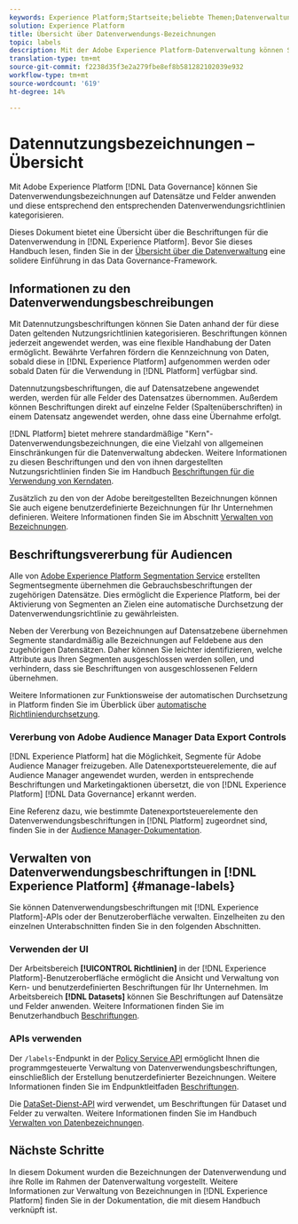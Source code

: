```yaml
---
keywords: Experience Platform;Startseite;beliebte Themen;Datenverwaltung;Datenverwendungsbeschriftung API;Policy-Dienst-API;Datenverwendungsbeschriftungen - Übersicht
solution: Experience Platform
title: Übersicht über Datenverwendungs-Bezeichnungen
topic: labels
description: Mit der Adobe Experience Platform-Datenverwaltung können Sie Datenverwendungsbeschriftungen auf Datensätze und Felder anwenden und diese entsprechend den jeweiligen Datenverwendungsrichtlinien kategorisieren. Dieses Dokument bietet einen Überblick über die Beschriftungen für die Datenverwendung in der Experience Platform.
translation-type: tm+mt
source-git-commit: f2238d35f3e2a279fbe8ef8b581282102039e932
workflow-type: tm+mt
source-wordcount: '619'
ht-degree: 14%

---
```



# Datennutzungsbezeichnungen – Übersicht

Mit Adobe Experience Platform [!DNL Data Governance] können Sie Datenverwendungsbezeichnungen auf Datensätze und Felder anwenden und diese entsprechend den entsprechenden Datenverwendungsrichtlinien kategorisieren.

Dieses Dokument bietet eine Übersicht über die Beschriftungen für die Datenverwendung in [!DNL Experience Platform]. Bevor Sie dieses Handbuch lesen, finden Sie in der [Übersicht über die Datenverwaltung](../home.md) eine solidere Einführung in das Data Governance-Framework.

## Informationen zu den Datenverwendungsbeschreibungen

Mit Datennutzungsbeschriftungen können Sie Daten anhand der für diese Daten geltenden Nutzungsrichtlinien kategorisieren. Beschriftungen können jederzeit angewendet werden, was eine flexible Handhabung der Daten ermöglicht. Bewährte Verfahren fördern die Kennzeichnung von Daten, sobald diese in [!DNL Experience Platform] aufgenommen werden oder sobald Daten für die Verwendung in [!DNL Platform] verfügbar sind.

Datennutzungsbeschriftungen, die auf Datensatzebene angewendet werden, werden für alle Felder des Datensatzes übernommen. Außerdem können Beschriftungen direkt auf einzelne Felder (Spaltenüberschriften) in einem Datensatz angewendet werden, ohne dass eine Übernahme erfolgt.

[!DNL Platform] bietet mehrere standardmäßige &quot;Kern&quot;-Datenverwendungsbezeichnungen, die eine Vielzahl von allgemeinen Einschränkungen für die Datenverwaltung abdecken. Weitere Informationen zu diesen Beschriftungen und den von ihnen dargestellten Nutzungsrichtlinien finden Sie im Handbuch [Beschriftungen für die Verwendung von Kerndaten](reference.md).

Zusätzlich zu den von der Adobe bereitgestellten Bezeichnungen können Sie auch eigene benutzerdefinierte Bezeichnungen für Ihr Unternehmen definieren. Weitere Informationen finden Sie im Abschnitt [Verwalten von Bezeichnungen](#manage-labels).

## Beschriftungsvererbung für Audiencen

Alle von [Adobe Experience Platform Segmentation Service](../../segmentation/home.md) erstellten Segmentsegmente übernehmen die Gebrauchsbeschriftungen der zugehörigen Datensätze. Dies ermöglicht die Experience Platform, bei der Aktivierung von Segmenten an Zielen eine automatische Durchsetzung der Datenverwendungsrichtlinie zu gewährleisten.

Neben der Vererbung von Bezeichnungen auf Datensatzebene übernehmen Segmente standardmäßig alle Bezeichnungen auf Feldebene aus den zugehörigen Datensätzen. Daher können Sie leichter identifizieren, welche Attribute aus Ihren Segmenten ausgeschlossen werden sollen, und verhindern, dass sie Beschriftungen von ausgeschlossenen Feldern übernehmen.

Weitere Informationen zur Funktionsweise der automatischen Durchsetzung in Platform finden Sie im Überblick über [automatische Richtliniendurchsetzung](../enforcement/auto-enforcement.md).

### Vererbung von Adobe Audience Manager Data Export Controls

[!DNL Experience Platform] hat die Möglichkeit, Segmente für Adobe Audience Manager freizugeben. Alle Datenexportsteuerelemente, die auf Audience Manager angewendet wurden, werden in entsprechende Beschriftungen und Marketingaktionen übersetzt, die von [!DNL Experience Platform] [!DNL Data Governance] erkannt werden.

Eine Referenz dazu, wie bestimmte Datenexportsteuerelemente den Datenverwendungsbeschriftungen in [!DNL Platform] zugeordnet sind, finden Sie in der [Audience Manager-Dokumentation](https://experienceleague.adobe.com/docs/audience-manager/user-guide/implementation-integration-guides/integration-experience-platform/aam-aep-audience-sharing.html#aam-data-export-control-in-aep).

## Verwalten von Datenverwendungsbeschriftungen in [!DNL Experience Platform] {#manage-labels}

Sie können Datenverwendungsbeschriftungen mit [!DNL Experience Platform]-APIs oder der Benutzeroberfläche verwalten. Einzelheiten zu den einzelnen Unterabschnitten finden Sie in den folgenden Abschnitten.

### Verwenden der UI

Der Arbeitsbereich **[!UICONTROL Richtlinien]** in der [!DNL Experience Platform]-Benutzeroberfläche ermöglicht die Ansicht und Verwaltung von Kern- und benutzerdefinierten Beschriftungen für Ihr Unternehmen. Im Arbeitsbereich **[!DNL Datasets]** können Sie Beschriftungen auf Datensätze und Felder anwenden. Weitere Informationen finden Sie im Benutzerhandbuch [Beschriftungen](user-guide.md).

### APIs verwenden

Der `/labels`-Endpunkt in der [Policy Service API](https://www.adobe.io/apis/experienceplatform/home/api-reference.html#!acpdr/swagger-specs/dule-policy-service.yaml) ermöglicht Ihnen die programmgesteuerte Verwaltung von Datenverwendungsbeschriftungen, einschließlich der Erstellung benutzerdefinierter Bezeichnungen. Weitere Informationen finden Sie im Endpunktleitfaden [Beschriftungen](../api/labels.md).

Die [DataSet-Dienst-API](https://www.adobe.io/apis/experienceplatform/home/api-reference.html#!acpdr/swagger-specs/dataset-service.yaml) wird verwendet, um Beschriftungen für Dataset und Felder zu verwalten. Weitere Informationen finden Sie im Handbuch [Verwalten von Datenbezeichnungen](./dataset-api.md).

## Nächste Schritte

In diesem Dokument wurden die Bezeichnungen der Datenverwendung und ihre Rolle im Rahmen der Datenverwaltung vorgestellt. Weitere Informationen zur Verwaltung von Bezeichnungen in [!DNL Experience Platform] finden Sie in der Dokumentation, die mit diesem Handbuch verknüpft ist.